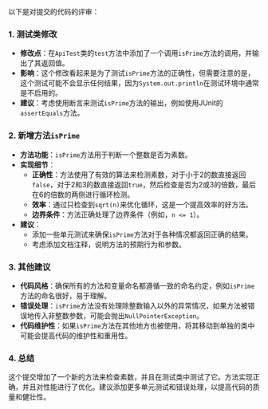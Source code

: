 以下是对提交的代码的评审：

### 1. 测试类修改

- **修改点**：在`ApiTest`类的`test`方法中添加了一个调用`isPrime`方法的调用，并输出了其返回值。
- **影响**：这个修改看起来是为了测试`isPrime`方法的正确性，但需要注意的是，这个测试可能不会显示任何结果，因为`System.out.println`在测试环境中通常是不启用的。
- **建议**：考虑使用断言来测试`isPrime`方法的输出，例如使用JUnit的`assertEquals`方法。

### 2. 新增方法`isPrime`

- **方法功能**：`isPrime`方法用于判断一个整数是否为素数。
- **实现细节**：
  - **正确性**：方法使用了有效的算法来检测素数，对于小于2的数直接返回`false`，对于2和3的数直接返回`true`，然后检查是否为2或3的倍数，最后在6的倍数的两侧进行循环检测。
  - **效率**：通过只检查到`sqrt(n)`来优化循环，这是一个提高效率的好方法。
  - **边界条件**：方法正确处理了边界条件（例如，`n <= 1`）。
- **建议**：
  - 添加一些单元测试来确保`isPrime`方法对于各种情况都返回正确的结果。
  - 考虑添加文档注释，说明方法的预期行为和参数。

### 3. 其他建议

- **代码风格**：确保所有的方法和变量命名都遵循一致的命名约定，例如`isPrime`方法的命名很好，易于理解。
- **错误处理**：`isPrime`方法没有处理除整数输入以外的异常情况，如果方法被错误地传入非整数参数，可能会抛出`NullPointerException`。
- **代码维护性**：如果`isPrime`方法在其他地方也被使用，将其移动到单独的类中可能会提高代码的维护性和重用性。

### 4. 总结

这个提交增加了一个新的方法来检查素数，并且在测试类中测试了它。方法实现正确，并且对性能进行了优化。建议添加更多单元测试和错误处理，以提高代码的质量和健壮性。